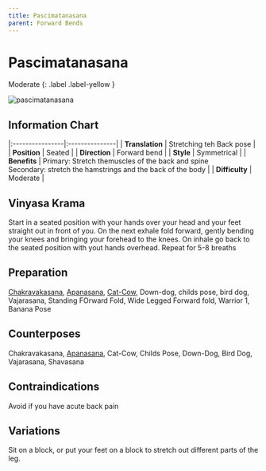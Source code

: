 ```yaml
---
title: Pascimatanasana
parent: Forward Bends
---
```

# Pascimatanasana

Moderate
{: .label .label-yellow }

![pascimatanasana](/yoga/assets/images/fb/pascimatanasana.png)

## Information Chart

|:----------------|:---------------|
| **Translation** |  Stretching teh Back pose  |
| **Position**    |  Seated  |
| **Direction**   |  Forward bend   |
| **Style**    |   Symmetrical  |
| **Benefits** | Primary: Stretch themuscles of the back and spine <br> Secondary: stretch the hamstrings and the back of the body   |
| **Difficulty**  |  Moderate                              | 

## Vinyasa Krama 
Start in a seated position with your hands over your head and your feet straight out in front of you. On the next exhale fold forward, gently bending your knees and bringing your forehead to the knees. On inhale go back to the seated position with yout hands overhead. Repeat for 5-8 breaths

## Preparation 
[Chakravakasana](), [Apanasana](https://rutumulkar.com/yoga/docs/asanas/forward-bends/apanasana/), [Cat-Cow](), Down-dog, childs pose, bird dog, Vajarasana, Standing FOrward Fold, Wide Legged Forward fold, Warrior 1, Banana Pose 

## Counterposes
Chakravakasana, [Apanasana](https://rutumulkar.com/yoga/docs/asanas/forward-bends/apanasana/), Cat-Cow, Childs Pose, Down-Dog, Bird Dog, Vajarasana, Shavasana

## Contraindications
Avoid if you have acute back pain

## Variations
Sit on a block, or put your feet on a block to stretch out different parts of the leg. 